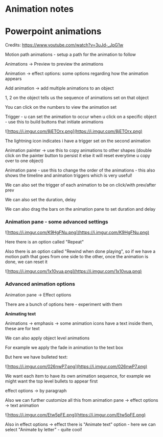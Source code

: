 # Animation notes

# Powerpoint animations

Credits: https://www.youtube.com/watch?v=3uJd-_JpG1w

Motion path animations - setup a path for the animation to follow

Animations → Preview to preview the animations

Animation → effect options: some options regarding how the animation appears

Add animation → add multiple animations to an object

1, 2 on the object tells us the sequence of animations set on that object

You can click on the numbers to view the animation set

Trigger - u can set the animation to occur when u click on a specific object - use this to build buttons that initiate animations

![https://i.imgur.com/8jETOrx.png](https://i.imgur.com/8jETOrx.png)

The lightning icon indicates i have a trigger set on the second animation 

Animation painter → use this to copy animations to other shapes (double click on the painter button to persist it else it will reset everytime u copy over to one object)

Animation pane - use this to change the order of the animations - this also shows the timeline and animation triggers which is very useful!

We can also set the trigger of each animation to be on click/with prev/after prev

We can also set the duration, delay

We can also drag the bars on the animation pane to set duration and delay

### Animation pane - some advanced settings

![https://i.imgur.com/K9HgFNu.png](https://i.imgur.com/K9HgFNu.png)

Here there is an option called "Repeat"

Also there is an option called "Rewind when done playing", so if we have a motion path that goes from one side to the other, once the animation is done, we can reset it

![https://i.imgur.com/1x10vua.png](https://i.imgur.com/1x10vua.png)

### Advanced animation options

Animation pane → Effect options

There are a bunch of options  here - experiment with them

**Animating text**

Animations → emphasis → some animation icons have a text inside them, these are for text

We can also apply object level animations

For example we apply the fade in animation to the text box

But here we have bulleted text:

![https://i.imgur.com/026nwP7.png](https://i.imgur.com/026nwP7.png)

We want each item to have its own animation sequence, for example we might want the top level bullets to appear first

effect options → by paragraph

Also we can further customize all this from animation pane → effect options → text animation

![https://i.imgur.com/Etw5pFE.png](https://i.imgur.com/Etw5pFE.png)

Also in effect options → effect there is "Animate text" option - here we can select "Animate by letter" - quite cool!